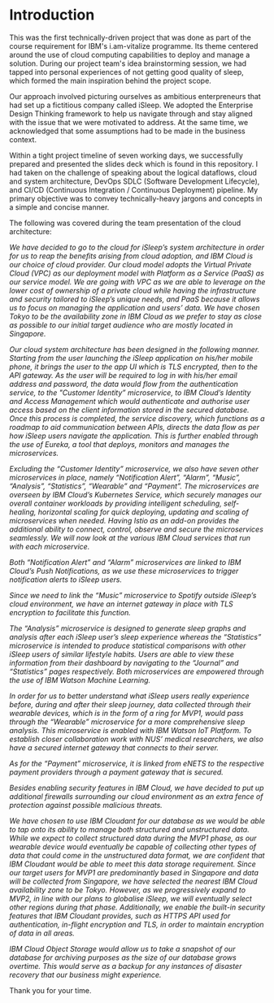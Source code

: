# Introduction

This was the first technically-driven project that was done as part of the course requirement for IBM's i.am-vitalize programme. Its theme centered around the use of cloud computing capabilities to deploy and manage a solution. During our project team's idea brainstorming session, we had tapped into personal experiences of not getting good quality of sleep, which formed the main inspiration behind the project scope.

Our approach involved picturing ourselves as ambitious enterpreneurs that had set up a fictitious company called iSleep. We adopted the Enterprise Design Thinking framework to help us navigate through and stay aligned with the issue that we were motivated to address. At the same time, we acknowledged that some assumptions had to be made in the business context.

Within a tight project timeline of seven working days, we successfully prepared and presented the slides deck which is found in this repository. I had taken on the challenge of speaking about the logical dataflows, cloud and system architecture, DevOps SDLC (Software Development Lifecycle), and CI/CD (Continuous Integration / Continuous Deployment) pipeline. My primary objective was to convey technically-heavy jargons and concepts in a simple and concise manner.

The following was covered during the team presentation of the cloud architecture:

*We have decided to go to the cloud for iSleep’s system architecture in order for us to reap the benefits arising from cloud adoption, and IBM Cloud is our choice of cloud provider. Our cloud model adopts the Virtual Private Cloud (VPC) as our deployment model with Platform as a Service (PaaS) as our service model. We are going with VPC as we are able to leverage on the lower cost of ownership of a private cloud while having the infrastructure and security tailored to iSleep’s unique needs, and PaaS because it allows us to focus on managing the application and users’ data. We have chosen Tokyo to be the availability zone in IBM Cloud as we prefer to stay as close as possible to our initial target audience who are mostly located in Singapore.*

*Our cloud system architecture has been designed in the following manner. Starting from the user launching the iSleep application on his/her mobile phone, it brings the user to the app UI which is TLS encrypted, then to the API gateway. As the user will be required to log in with his/her email address and password, the data would flow from the authentication service, to the "Customer Identity” microservice, to IBM Cloud’s Identity and Access Management which would authenticate and authorise user access based on the client information stored in the secured database. Once this process is completed, the service discovery, which functions as a roadmap to aid communication between APIs, directs the data flow as per how iSleep users navigate the application. This is further enabled through the use of Eureka, a tool that deploys, monitors and manages the microservices.*

*Excluding the “Customer Identity” microservice, we also have seven other microservices in place, namely “Notification Alert”, “Alarm”, “Music”, “Analysis”, “Statistics”, “Wearable” and “Payment”. The microservices are overseen by IBM Cloud’s Kubernetes Service, which securely manages our overall container workloads by providing intelligent scheduling, self-healing, horizontal scaling for quick deploying, updating and scaling of microservices when needed. Having Istio as an add-on provides the additional ability to connect, control, observe and secure the microservices seamlessly. We will now look at the various IBM Cloud services that run with each microservice.*

*Both “Notification Alert” and “Alarm” microservices are linked to IBM Cloud’s Push Notifications, as we use these microservices to trigger notification alerts to iSleep users.*

*Since we need to link the “Music” microservice to Spotify outside iSleep’s cloud environment, we have an internet gateway in place with TLS encryption to facilitate this function.*

*The “Analysis” microservice is designed to generate sleep graphs and analysis after each iSleep user’s sleep experience whereas the “Statistics” microservice is intended to produce statistical comparisons with other iSleep users of similar lifestyle habits. Users are able to view these information from their dashboard by navigating to the “Journal” and “Statistics” pages respectively. Both microservices are empowered through the use of IBM Watson Machine Learning.*

*In order for us to better understand what iSleep users really experience before, during and after their sleep journey, data collected through their wearable devices, which is in the form of a ring for MVP1, would pass through the “Wearable” microservice for a more comprehensive sleep analysis. This microservice is enabled with IBM Watson IoT Platform. To establish closer collaboration work with NUS’ medical researchers, we also have a secured internet gateway that connects to their server.*

*As for the “Payment” microservice, it is linked from eNETS to the respective payment providers through a payment gateway that is secured.*

*Besides enabling security features in IBM Cloud, we have decided to put up additional firewalls surrounding our cloud environment as an extra fence of protection against possible malicious threats.*

*We have chosen to use IBM Cloudant for our database as we would be able to tap onto its ability to manage both structured and unstructured data. While we expect to collect structured data during the MVP1 phase, as our wearable device would eventually be capable of collecting other types of data that could come in the unstructured data format, we are confident that IBM Cloudant would be able to meet this data storage requirement. Since our target users for MVP1 are predominantly based in Singapore and data will be collected from Singapore, we have selected the nearest IBM Cloud availability zone to be Tokyo. However, as we progressively expand to MVP2, in line with our plans to globalise iSleep, we will eventually select other regions during that phase. Additionally, we enable the built-in security features that IBM Cloudant provides, such as HTTPS API used for authentication, in-flight encryption and TLS, in order to maintain encryption of data in all areas.*

*IBM Cloud Object Storage would allow us to take a snapshot of our database for archiving purposes as the size of our database grows overtime. This would serve as a backup for any instances of disaster recovery that our business might experience.*

Thank you for your time.